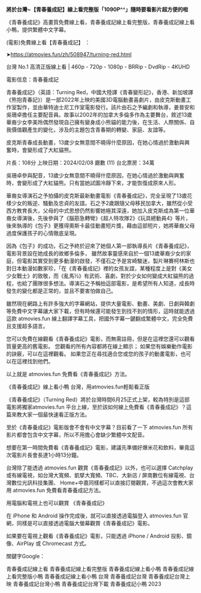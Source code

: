 **將於台灣~【青春養成記】線上看完整版「1090P^^」隨時要看影片超方便的啦**

《青春養成記》高畫質免費線上看，青春養成記線上看完整版，青春養成記線上看小鴨，提供繁體中文字幕。

(電影)免費線上看【青春養成記】 ：

➤https://atmovies.fun/zh/508947/turning-red.html

台灣 No.1 高清正版線上看 | 460p - 720p - 1080p - BRRip - DvdRip - 4KUHD


電影信息：青春養成記

青春養成記》（英語：Turning Red，中國大陸譯《青春變形記》，香港、新加坡譯《熊抱青春記》）是一部2022年上映的美國3D電腦動畫喜劇片，由皮克斯動畫工作室製作，並由華特迪士尼工作室電影發行。該片由石之予編劇和執導，姜晉安和吳珊卓擔任主要配音員。故事以2002年的加拿大多倫多作為主要舞台，敘述13歲華裔少女李美玲偶然發現自己擁有變身成小熊貓的能力後，在生活、人際關係、自我價值觀產生的變化，涉及的主題包含青春期的轉變、家庭、友誼等。

皮克斯青春成長動畫，13歲少女無意間不曉得什麼原因，在她心情過於激動與興奮時，會變形成了大紅貓熊。

片長：108分 上映日期：2024/02/08 廳數 (11) 台北票房：34萬

吳珊卓參與配音，13歲少女無意間不曉得什麼原因，在她心情過於激動與興奮時，會變形成了大紅貓熊。只有當她試圖冷靜下來，才能恢復成原來人形。

華裔女導演石之予拍攝的皮克斯最新動畫電影《青春養成記》，完全呈現了13歲花樣少女的叛逆、騷動及忠貞的友誼。石之予2歲跟隨父母移民加拿大，雖然從小受西方教育長大，父母的中式思想仍然影響她極其深遠，她加入皮克斯成為第一位華裔女導演後，先後參與了《腦筋急轉彎》《超人特攻隊2》《玩具總動員4》等片，後來執導的《包子》更獲得奧斯卡最佳動畫短片獎，藉由這部短片，她將華裔父母過度保護孩子的心情徹底呈現。

因為《包子》的成功，石之予終於迎來了她個人第一部執導長片《青春養成記》，電影背景設在她成長的故鄉多倫多， 雖然故事靈感來自於一個13歲華裔少女的家庭，但電影其實受到更多動漫的啟發，不僅石之予是宮崎駿迷，製片琳賽柯林斯也對日本動漫如數家珍，「在《青春養成記》裡的女孩友誼，某種程度上是對《美女少女戰士》的致敬，而《亂馬½》有武術、喜劇，對於少女如何變成大紅貓熊的過程，也給了團隊很多想法。導演石之予稱拍這部電影，是希望所有人知道，成長時發生的變化都是正常的，並且不要害怕做自己。

雖然現在網路上有許多強大的字幕網站，提供大量電影、動畫、美劇、日劇與韓劇等免費中文字幕讓大家下載，但有時候還可能發生到找不到的情形，這時就能透過這款 atmovies.fun 線上翻譯字幕工具，把國外字幕一鍵翻成繁體中文，完全免費且支援超多語言。

您可以免費在線觀看《青春養成記》電影，而無需註冊，但是在這裡您還可以觀看質量更高的舊電影。 您觀看的所有內容都將在線上顯示； 如果您有娛樂動作電影的訣竅，可以在這裡觀看。 如果您正在尋找適合您或您的孩子的動畫電影，也可以在這裡找到他們。

以上就是 atmovies.fun 免費看《青春養成記》方法。

《青春養成記》線上看小鴨 台灣，用atmovies.fun輕鬆看正版

《青春養成記》（Turning Red）將於台灣時間6月25正式上架，較為特別是這部電影將獨家atmovies.fun 平台上線，至於該如何線上免費看《青春養成記》？這篇來教大家一個最快速看正版方法。

至於《青春養成記》電影版會不會有中文字幕？目前看了一下 atmovies.fun 所有影片都會包含中文字幕，所以不用擔心會缺少繁體中文配音。

想要在第一時間免費看《青春養成記》電影，建議先準備好爆米花和飲料，畢竟這次電影片長會長達1小時13分鐘。  

台灣除了能透過 atmovies.fun 觀賞《青春養成記》以外，也可以選擇 Catchplay 或有線電視，如台灣大寬頻、凱擘大寬頻、TBC、大新店 / 屏南數位有線電視、台灣數位光訊科技集團、 Home+中嘉同樣都可以直接訂閱觀賞，不過這次會教大家用 atmovies.fun 免費看青春養成記方法。

用電腦和電視上也可以觀賞 《青春養成記》

在 iPhone 和 Android 操作完成後，就可以直接透過電腦登入 atmovies.fun 官網，同樣是可以直接透過電腦大螢幕觀賞《青春養成記》電影。

如果要在電視上觀看《青春養成記》電影，只能透過 iPhone / Android 投影、鏡像、AirPlay 或 Chromecast 方式。


關鍵字Google：

青春養成記線上看
青春養成記線上看完整版
青春養成記線上看小鴨
青春養成記線上看完整版小鴨
青春養成記線上看小鴨 台灣
青春養成記台灣
青春養成記台灣上映
青春養成記台灣小鴨
青春養成記台灣下載
青春養成記小鴨 2023
